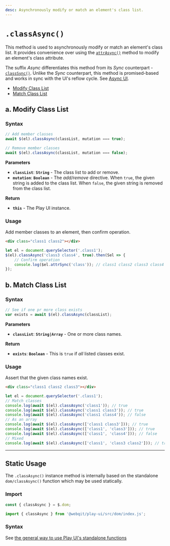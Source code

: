 ```yaml
---
desc: Asynchronously modify or match an element's class list.
---
```

# `.classAsync()`

This method is used to asynchronously modify or match an element's class list. It provides convenience over using the [`attrAsync()`](../attrasync) method to modify an element's class attribute.

The suffix *Async* differentiates this method from its *Sync* counterpart - [`classSync()`](../classsync). Unlike the *Sync* counterpart, this method is promised-based and works in sync with the UI's reflow cycle. See [Async UI](../../concepts#async-ui).

+ [Modify Class List](#a-modify-class-list)
+ [Match Class List](#b-match-class-list)

## a. Modify Class List

### Syntax

```js
// Add member classes
await $(el).classAsync(classList, mutation === true);

// Remove member classes
await $(el).classAsync(classList, mutation === false);
```

**Parameters**

+ **`classList`**: **`String`** - The class list to add or remove.
+ **`mutation`**: **`Boolean`** - The *add/remove* directive. When `true`, the given string is added to the class list. When `false`, the given string is removed from the class list.

**Return**

+ **`this`** - The Play UI instance.

### Usage

Add member classes to an element, then confirm operation.

```html
<div class="class1 class2"></div>
```

```js
let el = document.querySelector('.class1');
$(el).classAsync('class3 class4', true).then(Sel => {
    // Confirm operation
    console.log($el.attrSync('class')); // class1 class2 class3 class4
});
```

## b. Match Class List

### Syntax

```js
// See if one pr more class exists
var exists = await $(el).classAsync(classList);
```

**Parameters**

+ **`classList`**: **`String|Array`** - One or more class names.

**Return**

+ **`exists`**: **`Boolean`** - This is `true` if *all* listed classes exist.

### Usage

Assert that the given class names exist.

```html
<div class="class1 class2 class3"></div>
```

```js
let el = document.querySelector('.class1');
// Match classes
console.log(await $(el).classAsync('class1')); // true
console.log(await $(el).classAsync('class1 class3')); // true
console.log(await $(el).classAsync('class1 class4')); // false
// As an array
console.log(await $(el).classAsync(['class1 class3'])); // true
console.log(await $(el).classAsync(['class1', 'class3'])); // true
console.log(await $(el).classAsync(['class1', 'class4'])); // false
// Mixed
console.log(await $(el).classAsync(['class1', 'class3 class2'])); // true
```

------

## Static Usage

The `.classAsync()` instance method is internally based on the standalone `dom/classAsync()` function which may be used statically.

### Import

```js
const { classAsync } = $.dom;
```
```js
import { classAsync } from '@webqit/play-ui/src/dom/index.js';
```

### Syntax

See [the general way to use Play UI's standalone functions](../../../overview#use-as-descrete-utilities)